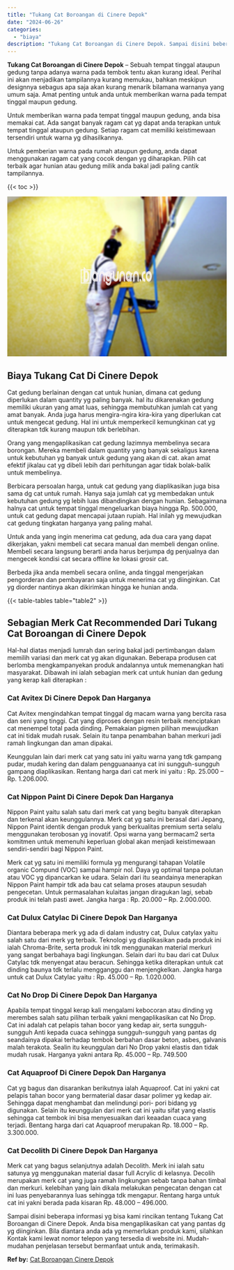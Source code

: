 ```yaml
---
title: "Tukang Cat Boroangan di Cinere Depok"
date: "2024-06-26"
categories: 
  - "biaya"
description: "Tukang Cat Boroangan di Cinere Depok. Sampai disini beberapa informasi yg bisa kami rincikan tentang Tukang Cat Boroangan di Cinere Depok. Anda bisa mengapli..."
---
```


**Tukang Cat Boroangan di Cinere Depok** – Sebuah tempat tinggal ataupun gedung tanpa adanya warna pada tembok tentu akan kurang ideal. Perihal ini akan menjadikan tampilannya kurang memukau, bahkan meskipun designnya sebagus apa saja akan kurang menarik bilamana warnanya yang umum saja. Amat penting untuk anda untuk memberikan warna pada tempat tinggal maupun gedung.

Untuk memberikan warna pada tempat tinggal maupun gedung, anda bisa memakai cat. Ada sangat banyak ragam cat yg dapat anda terapkan untuk tempat tinggal ataupun gedung. Setiap ragam cat memiliki keistimewaan tersendiri untuk warna yg dihasilkannya.

Untuk pemberian warna pada rumah ataupun gedung, anda dapat menggunakan ragam cat yang cocok dengan yg diharapkan. Pilih cat terbaik agar hunian atau gedung milik anda bakal jadi paling cantik tampilannya.

{{< toc >}}

![Tukang Cat Boroangan di Cinere Depok](/images/jasa-cat-murah25.png)

## Biaya Tukang Cat Di Cinere Depok

Cat gedung berlainan dengan cat untuk hunian, dimana cat gedung diperlukan dalam quantity yg paling banyak. hal itu dikarenakan gedung memiliki ukuran yang amat luas, sehingga membutuhkan jumlah cat yang amat banyak. Anda juga harus mengira-ngira kira-kira yang diperlukan cat untuk mengecat gedung. Hal ini untuk memperkecil kemungkinan cat yg diterapkan tdk kurang maupun tdk berlebihan.

Orang yang mengaplikasikan cat gedung lazimnya membelinya secara borongan. Mereka membeli dalam quantity yang banyak sekaligus karena untuk kebutuhan yg banyak untuk gedung yang akan di cat. akan amat efektif jikalau cat yg dibeli lebih dari perhitungan agar tidak bolak-balik untuk membelinya.

Berbicara persoalan harga, untuk cat gedung yang diaplikasikan juga bisa sama dg cat untuk rumah. Hanya saja jumlah cat yg membedakan untuk kebutuhan gedung yg lebih luas dibandingkan dengan hunian. Sebagaimana halnya cat untuk tempat tinggal mengeluarkan biaya hingga Rp. 500.000, untuk cat gedung dapat mencapai jutaan rupiah. Hal inilah yg mewujudkan cat gedung tingkatan harganya yang paling mahal.

Untuk anda yang ingin menerima cat gedung, ada dua cara yang dapat dikerjakan, yakni membeli cat secara manual dan membeli dengan online. Membeli secara langsung berarti anda harus berjumpa dg penjualnya dan mengecek kondisi cat secara offline ke lokasi grosir cat.

Berbeda jika anda membeli secara online, anda tinggal mengerjakan pengorderan dan pembayaran saja untuk menerima cat yg diinginkan. Cat yg diorder nantinya akan dikirimkan hingga ke hunian anda.

{{< table-tables table="table2" >}}

## Sebagian Merk Cat Recommended Dari Tukang Cat Boroangan di Cinere Depok

Hal-hal diatas menjadi lumrah dan sering bakal jadi pertimbangan dalam memilih variasi dan merk cat yg akan digunakan. Beberapa produsen cat berlomba mengkampanyekan produk andalannya untuk memenangkan hati masyarakat. Dibawah ini ialah sebagian merk cat untuk hunian dan gedung yang kerap kali diterapkan :

### Cat Avitex Di Cinere Depok Dan Harganya

Cat Avitex mengindahkan tempat tinggal dg macam warna yang bercita rasa dan seni yang tinggi. Cat yang diproses dengan resin terbaik menciptakan cat menempel total pada dinding. Pemakaian pigmen pilihan mewujudkan cat ini tidak mudah rusak. Selain itu tanpa penambahan bahan merkuri jadi ramah lingkungan dan aman dipakai.

Keunggulan lain dari merk cat yang satu ini yaitu warna yang tdk gampang pudar, mudah kering dan dalam pengguanaanya cat ini sungguh-sungguh gampang diaplikasikan. Rentang harga dari cat merk ini yaitu : Rp. 25.000 – Rp. 1.206.000.

### Cat Nippon Paint Di Cinere Depok Dan Harganya

Nippon Paint yaitu salah satu dari merk cat yang begitu banyak diterapkan dan terkenal akan keunggulannya. Merk cat yg satu ini berasal dari Jepang, Nippon Paint identik dengan produk yang berkualitas premium serta selalu menggunakan terobosan yg inovatif. Opsi warna yang bermacam2 serta komitmen untuk memenuhi keperluan global akan menjadi keistimewaan sendiri-sendiri bagi Nippon Paint.

Merk cat yg satu ini memiliki formula yg mengurangi tahapan Volatile organic Compund (VOC) sampai hampir nol. Daya yg optimal tanpa polutan atau VOC yg dipancarkan ke udara. Selain dari itu seandainya menerapkan Nippon Paint hampir tdk ada bau cat selama proses ataupun sesudah pengecetan. Untuk permasalahan kulaitas jangan diragukan lagi, sebab produk ini telah pasti awet. Jangka harga : Rp. 20.000 – Rp. 2.000.000.

### Cat Dulux Catylac Di Cinere Depok Dan Harganya

Diantara beberapa merk yg ada di dalam industry cat, Dulux catylax yaitu salah satu dari merk yg terbaik. Teknologi yg diaplikasikan pada produk ini ialah Chroma-Brite, serta produk ini tdk menggunakan material merkuri yang sangat berbahaya bagi lingkungan. Selain dari itu bau dari cat Dulux Catylac tdk menyengat atau beracun. Sehingga ketika diterapkan untuk cat dinding baunya tdk terlalu mengganggu dan menjengkelkan. Jangka harga untuk cat Dulux Catylac yaitu : Rp. 45.000 – Rp. 1.020.000.

### Cat No Drop Di Cinere Depok Dan Harganya

Apabila tempat tinggal kerap kali mengalami kebocoran atau dinding yg merembes salah satu pilihan terbaik yakni mengaplikasikan cat No Drop. Cat ini adalah cat pelapis tahan bocor yang kedap air, serta sungguh-sungguh Anti kepada cuaca sehingga sungguh-sungguh yang pantas dg seandainya dipakai terhadap tembok berbahan dasar beton, asbes, galvanis malah terakota. Sealin itu keunggulan dari No Drop yakni elastis dan tidak mudah rusak. Harganya yakni antara Rp. 45.000 – Rp. 749.500

### Cat Aquaproof Di Cinere Depok Dan Harganya

Cat yg bagus dan disarankan berikutnya ialah Aquaproof. Cat ini yakni cat pelapis tahan bocor yang bermaterial dasar dasar polimer yg kedap air. Sehingga dapat menghambat dan melindungi pori- pori bidang yg digunakan. Selain itu keunggulan dari merk cat ini yaitu sifat yang elastis sehingga cat tembok ini bisa menyesuaikan dari keaadan cuaca yang terjadi. Bentang harga dari cat Aquaproof merupakan Rp. 18.000 – Rp. 3.300.000.

### Cat Decolith Di Cinere Depok Dan Harganya

Merk cat yang bagus selanjutnya adalah Decolith. Merk ini ialah satu satunya yg menggunakan material dasar full Acrylic di kelasnya. Decolih merupakan merk cat yang juga ramah lingkungan sebab tanpa bahan timbal dan merkuri. kelebihan yang lain dikala melakukan pengecatan dengan cat ini luas penyebarannya luas sehingga tdk mengapur. Rentang harga untuk cat ini yakni berada pada kisaran Rp. 48.000 – 496.000.

Sampai disini beberapa informasi yg bisa kami rincikan tentang Tukang Cat Boroangan di Cinere Depok. Anda bisa mengaplikasikan cat yang pantas dg yg diinginkan. Bila diantara anda ada yg memerlukan produk kami, silahkan Kontak kami lewat nomor telepon yang tersedia di website ini. Mudah-mudahan penjelasan tersebut bermanfaat untuk anda, terimakasih.

**Ref by:** [Cat Boroangan Cinere Depok](https://id.wikipedia.org/wiki/Cat)
